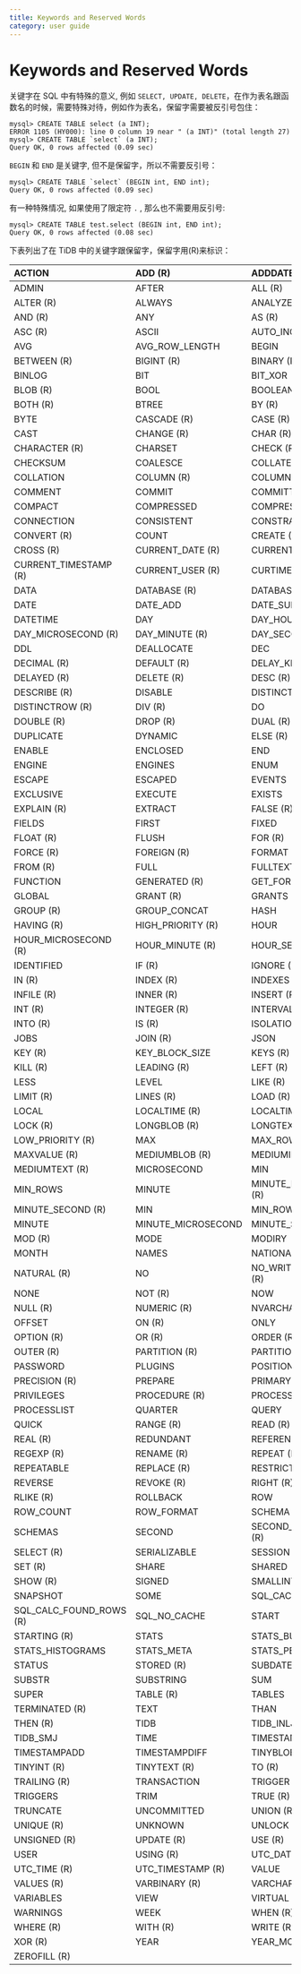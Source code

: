 ```yaml
---
title: Keywords and Reserved Words
category: user guide
---
```


# Keywords and Reserved Words

关键字在 SQL 中有特殊的意义, 例如 `SELECT, UPDATE, DELETE`，在作为表名跟函数名的时候，需要特殊对待，例如作为表名，保留字需要被反引号包住：

```
mysql> CREATE TABLE select (a INT);
ERROR 1105 (HY000): line 0 column 19 near " (a INT)" (total length 27)
mysql> CREATE TABLE `select` (a INT);
Query OK, 0 rows affected (0.09 sec)
```

`BEGIN` 和 `END` 是关键字, 但不是保留字，所以不需要反引号：

```
mysql> CREATE TABLE `select` (BEGIN int, END int);
Query OK, 0 rows affected (0.09 sec)
```

有一种特殊情况, 如果使用了限定符 `.` , 那么也不需要用反引号:

```
mysql> CREATE TABLE test.select (BEGIN int, END int);
Query OK, 0 rows affected (0.08 sec)
```

下表列出了在 TiDB 中的关键字跟保留字，保留字用(R)来标识：

ACTION | ADD (R) | ADDDATE
:- | :- | :-
ADMIN | AFTER | ALL (R) 
ALTER (R) | ALWAYS | ANALYZE(R)
AND (R) | ANY | AS (R)
ASC (R) | ASCII | AUTO_INCREMENT
AVG | AVG_ROW_LENGTH | BEGIN
BETWEEN (R) | BIGINT (R) | BINARY (R)
BINLOG | BIT | BIT_XOR
BLOB (R) | BOOL | BOOLEAN
BOTH (R) | BTREE | BY (R)
BYTE | CASCADE (R) | CASE (R)
CAST | CHANGE (R) | CHAR (R)
CHARACTER (R) | CHARSET | CHECK (R)
CHECKSUM | COALESCE | COLLATE (R)
COLLATION | COLUMN (R) | COLUMNS 
COMMENT | COMMIT | COMMITTED
COMPACT | COMPRESSED | COMPRESSION
CONNECTION | CONSISTENT | CONSTRAINT (R)
CONVERT (R) | COUNT | CREATE (R)
CROSS (R) | CURRENT_DATE (R) | CURRENT_TIME (R)
CURRENT_TIMESTAMP (R) | CURRENT_USER (R) | CURTIME
DATA | DATABASE (R) | DATABASES (R)
DATE | DATE_ADD | DATE_SUB
DATETIME | DAY | DAY_HOUR (R)
DAY_MICROSECOND (R) | DAY_MINUTE (R) | DAY_SECOND (R)
DDL | DEALLOCATE | DEC
DECIMAL (R) | DEFAULT (R) | DELAY_KEY_WRITE
DELAYED (R) | DELETE (R) | DESC (R)
DESCRIBE (R) | DISABLE | DISTINCT (R)
DISTINCTROW (R) | DIV (R) | DO
DOUBLE (R) | DROP (R) | DUAL (R)
DUPLICATE | DYNAMIC | ELSE (R)
ENABLE | ENCLOSED | END
ENGINE | ENGINES | ENUM
ESCAPE | ESCAPED | EVENTS
EXCLUSIVE | EXECUTE | EXISTS
EXPLAIN (R) | EXTRACT | FALSE (R)
FIELDS | FIRST | FIXED
FLOAT (R) | FLUSH | FOR (R)
FORCE (R) | FOREIGN (R) | FORMAT
FROM (R) | FULL | FULLTEXT (R)
FUNCTION | GENERATED (R) | GET_FORMAT
GLOBAL | GRANT (R) | GRANTS
GROUP (R) | GROUP_CONCAT | HASH
HAVING (R) | HIGH_PRIORITY (R) | HOUR
HOUR_MICROSECOND (R) | HOUR_MINUTE (R) | HOUR_SECOND (R)
IDENTIFIED | IF (R) | IGNORE (R)
IN (R) | INDEX (R) | INDEXES
INFILE (R) | INNER (R) | INSERT (R)
INT (R) | INTEGER (R) | INTERVAL (R)
INTO (R) | IS (R) | ISOLATION
JOBS | JOIN (R) | JSON
KEY (R) | KEY_BLOCK_SIZE | KEYS (R)
KILL (R) | LEADING (R) | LEFT (R)
LESS | LEVEL | LIKE (R)
LIMIT (R) | LINES (R) | LOAD (R)
LOCAL | LOCALTIME (R) | LOCALTIMESTAMP (R)
LOCK (R) | LONGBLOB (R) | LONGTEXT (R)
LOW_PRIORITY (R) | MAX | MAX_ROWS
MAXVALUE (R) | MEDIUMBLOB (R) | MEDIUMINT (R)
MEDIUMTEXT (R) | MICROSECOND | MIN 
MIN_ROWS | MINUTE | MINUTE_MICROSECOND (R)
MINUTE_SECOND (R) | MIN | MIN_ROWS
MINUTE | MINUTE_MICROSECOND | MINUTE_SECOND
MOD (R) | MODE | MODIRY
MONTH | NAMES | NATIONAL
NATURAL (R) | NO | NO_WRITE_TO_BINLOG (R)
NONE | NOT (R) | NOW
NULL (R) | NUMERIC (R) | NVARCHAR (R)
OFFSET | ON (R) | ONLY
OPTION (R) | OR (R) | ORDER (R)
OUTER (R) | PARTITION (R) | PARTITIONS
PASSWORD | PLUGINS | POSITION
PRECISION (R) | PREPARE | PRIMARY (R)
PRIVILEGES | PROCEDURE (R) | PROCESS
PROCESSLIST | QUARTER | QUERY
QUICK | RANGE (R) | READ (R)
REAL (R) | REDUNDANT | REFERENCES (R)
REGEXP (R) | RENAME (R) | REPEAT (R)
REPEATABLE | REPLACE (R) | RESTRICT (R)
REVERSE | REVOKE (R) | RIGHT (R)
RLIKE (R) | ROLLBACK | ROW
ROW_COUNT | ROW_FORMAT | SCHEMA
SCHEMAS | SECOND | SECOND_MICROSECOND (R)
SELECT (R) | SERIALIZABLE | SESSION
SET (R) | SHARE | SHARED
SHOW (R) | SIGNED | SMALLINT (R)
SNAPSHOT | SOME | SQL_CACHE
SQL_CALC_FOUND_ROWS (R) | SQL_NO_CACHE | START 
STARTING (R) | STATS | STATS_BUCKETS 
STATS_HISTOGRAMS | STATS_META | STATS_PERSISTENT 
STATUS | STORED (R) | SUBDATE 
SUBSTR | SUBSTRING | SUM 
SUPER | TABLE (R) | TABLES 
TERMINATED (R) | TEXT | THAN 
THEN (R) | TIDB | TIDB_INLJ 
TIDB_SMJ | TIME | TIMESTAMP 
TIMESTAMPADD | TIMESTAMPDIFF | TINYBLOB (R)
TINYINT (R) | TINYTEXT (R) | TO (R)
TRAILING (R) | TRANSACTION | TRIGGER (R)
TRIGGERS | TRIM | TRUE (R)
TRUNCATE | UNCOMMITTED | UNION (R)
UNIQUE (R) | UNKNOWN | UNLOCK (R)
UNSIGNED (R) | UPDATE (R) | USE (R)
USER | USING (R) | UTC_DATE (R)
UTC_TIME (R) | UTC_TIMESTAMP (R) | VALUE 
VALUES (R) | VARBINARY (R) | VARCHAR (R)
VARIABLES | VIEW | VIRTUAL (R)
WARNINGS | WEEK | WHEN (R)
WHERE (R) | WITH (R) | WRITE (R)
XOR (R) | YEAR | YEAR_MONTH (R) |
ZEROFILL (R)  | |
